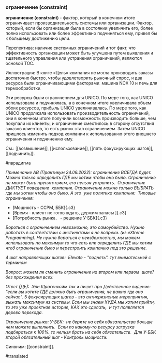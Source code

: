### ограничение (constraint)

**ограничение (constraint)** - фактор, который в конечном итоге ограничивает производительность системы или организации. Фактор, который, если бы организация была в состоянии увеличить его, более полно использовать или более эффективно подчиняться ему, привел бы к большему достижению цели.

Перспектива: наличие системных ограничений и тот факт, что эффективность организации может быть улучшена путем выявления и тщательного управления или устранения ограничений, являются основой TOC.

Иллюстрация: В книге «Цель» компания не могла производить заказы достаточно быстро, чтобы удовлетворить рыночный спрос, и два ресурса были ограничивающими факторами: машина NCX 10 и печь для термообработки.

Эти ресурсы были ограничением для UNICO. По мере того, как UNICO использовала и подчинялась, а в конечном итоге увеличивала объем обоих ресурсов, прибыль UNICO увеличивалась. По мере того, как UNICO продолжала использовать производительность ограничений, они в конечном итоге получили возможность производить больше, чем покупали их клиенты, и ограничение сместилось в сторону отсутствия заказов клиентов, то есть рынок стал ограничением. Затем UNICO пришлось изменить подход компании к использованию этого внешнего ограничения и подчинению ему.

См.: [[возвышение]], [[использование]], [[пять фокусирующих шагов]], [[подчинить]].

#парадигма

*Примечание АВ (Практикум 24.06.2022): ограничение ВСЕГДА будет. Можно только определить ГДЕ мы хотим чтобы оно было. Ограничение не может быть препятствием, его нельзя устранить.  Ограничение ДИКТУЕТ поведение  компании. Ограничение можно только ВЫБРАТЬ где мы хотим чтобы оно было. А это  уже политика компании:  Типовые ограничения:*

-   [Мощность - CCPM, ББК]{.c3}
-   [Время - клиент не готов ждать, держим запасы ]{.c3}
-   [Потребность рынка.   - решение У-ББК]{.c3}

*Бороться с ограничением невозможно, это самоубийство. Нужно работать в соответствии с инстинктами а не вопреки. (из eXtreme Programming). Не нужно бороться с неизбежностью, мы можем использовать по максимум то что есть или определить ГДЕ мы хотим чтоб ограничение было и перестроить компанию под это решение.*

*4 шаг направляющих шагов:  Elevate - "поднять". тут внимательней с термином*

*Вопрос: можем ли сменить ограничение на втором или первом  шаге? без прохождения всех.*

*Ответ (ДЕ):  Эли Шрагенхайм так и пишет про Действенное видение: "если вы хотите ГДЕ должно быть ограничения, не важно где оно сейчас". 5 фокусирующих шагов - это антикризисные мероприятия, выжать максимум из системы. Если мы знаем КУДА мы хотим прийти, то это уже проектная история, КАК это сделать,  и тут появляется дерево перехода.*

*Ограничение рынка: У-ББК:  не берите на себя обязательства больше чем можете выполнить.  Если по какому-то ресурсу загрузка подбираться к 100%. то нельзя брать на себя обязательств.  Для У-ББК второй обязательный шаг - Контроль мощности.*

Синоним: [[constraint]].

#translated
